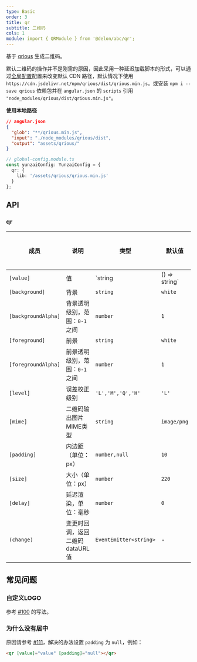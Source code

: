 ```yaml
---
type: Basic
order: 3
title: qr
subtitle: 二维码
cols: 1
module: import { QRModule } from '@delon/abc/qr';
---
```


基于 [qrious](https://github.com/neocotic/qrious) 生成二维码。

默认二维码的操作并不是刚需的原因，因此采用一种延迟加载脚本的形式，可以通过[全局配置](/docs/global-config)配置来改变默认 CDN 路径，默认情况下使用 `https://cdn.jsdelivr.net/npm/qrious/dist/qrious.min.js`。或安装 `npm i --save qrious` 依赖包并在 `angular.json` 的 `scripts` 引用 `"node_modules/qrious/dist/qrious.min.js"`。

**使用本地路径**

```json
// angular.json
{
  "glob": "**/qrious.min.js",
  "input": "./node_modules/qrious/dist",
  "output": "assets/qrious/"
}
```

```ts
// global-config.module.ts
const yunzaiConfig: YunzaiConfig = {
  qr: {
    lib: '/assets/qrious/qrious.min.js'
  }
};
```

## API

### qr

| 成员 | 说明 | 类型 | 默认值 | 全局配置 |
|----|----|----|-----|------|
| `[value]` | 值 | `string | () => string` | - |  |
| `[background]` | 背景 | `string` | `white` | ✅ |
| `[backgroundAlpha]` | 背景透明级别，范围：`0-1` 之间 | `number` | `1` | ✅ |
| `[foreground]` | 前景 | `string` | `white` | ✅ |
| `[foregroundAlpha]` | 前景透明级别，范围：`0-1` 之间 | `number` | `1` | ✅ |
| `[level]` | 误差校正级别 | `'L','M','Q','H'` | `'L'` | ✅ |
| `[mime]` | 二维码输出图片MIME类型 | `string` | `image/png` | ✅ |
| `[padding]` | 内边距（单位：px） | `number,null` | `10` | ✅ |
| `[size]` | 大小（单位：px） | `number` | `220` | ✅ |
| `[delay]` | 延迟渲染，单位：毫秒 | `number` | `0` | ✅ |
| `(change)` | 变更时回调，返回二维码dataURL值 | `EventEmitter<string>` | - |  |

## 常见问题

### 自定义LOGO

参考 [#100](https://github.com/neocotic/qrious/issues/100#issuecomment-308249343) 的写法。

### 为什么没有居中

原因请参考 [#111](https://github.com/neocotic/qrious/issues/111)，解决的办法设置 `padding` 为 `null`，例如：

```html
<qr [value]="value" [padding]="null"></qr>
```
